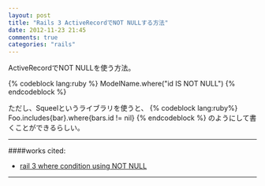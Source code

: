 ```yaml
---
layout: post
title: "Rails 3 ActiveRecordでNOT NULLする方法"
date: 2012-11-23 21:45
comments: true
categories: "rails"
---
```


ActiveRecordでNOT NULLを使う方法。

{% codeblock lang:ruby %}
ModelName.where("id IS NOT NULL")
{% endcodeblock %}

ただし、Squeelというライブラリを使うと、
{% codeblock lang:ruby%}
Foo.includes{bar}.where{bars.id != nil}
{% endcodeblock %}
のようにして書くことができるらしい。

----
####works cited:
* [rail 3 where condition using NOT NULL](http://stackoverflow.com/questions/10539502/selecting-distinct-where-not-null-in-mysql)

----

